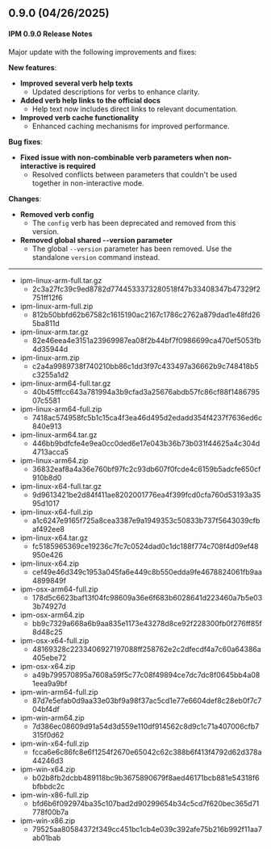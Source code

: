 ## 0.9.0 (04/26/2025)

#### IPM 0.9.0 Release Notes

Major update with the following improvements and fixes:

**New features**:
- **Improved several verb help texts**
  - Updated descriptions for verbs to enhance clarity.
- **Added verb help links to the official docs**
  - Help text now includes direct links to relevant documentation.
- **Improved verb cache functionality**
  - Enhanced caching mechanisms for improved performance.

**Bug fixes**:
- **Fixed issue with non-combinable verb parameters when non-interactive is required**
  - Resolved conflicts between parameters that couldn't be used together in non-interactive mode.

**Changes**:
- **Removed verb config**
  - The `config` verb has been deprecated and removed from this version.
- **Removed global shared --version parameter**
  - The global `--version` parameter has been removed. Use the standalone `version` command instead.
  
----
* ipm-linux-arm-full.tar.gz
    * 2c3a27fc39c9ed8782d7744533373280518f47b33408347b47329f2751ff12f6
* ipm-linux-arm-full.zip
    * 812b50bbfd62b67582c1615190ac2167c1786c2762a879dad1e48fd265ba811d
* ipm-linux-arm.tar.gz
    * 82e46eea4e3151a23969987ea08f2b44bf7f0986699ca470ef5053fb4d35944d
* ipm-linux-arm.zip
    * c2a4a9989738f740210bb86c1dd3f97c433497a36662b9c748418b5c3255a1d2
* ipm-linux-arm64-full.tar.gz
    * 40b45fffcc643a781994a3b9cfad3a25676abdb57fc86cf88f148679507c5581
* ipm-linux-arm64-full.zip
    * 7418ac574958fc5b1c15ca4f3ea46d495d2edadd354f4237f7636ed6c840e913
* ipm-linux-arm64.tar.gz
    * 446bb9bdfcfe4e9ea0cc0ded6e17e043b36b73b031f44625a4c304d4713acca5
* ipm-linux-arm64.zip
    * 36832eaf8a4a36e760bf97fc2c93db607f0fcde4c6159b5adcfe650cf910b8d0
* ipm-linux-x64-full.tar.gz
    * 9d9613421be2d84f411ae8202001776ea4f399fcd0cfa760d53193a3595d1017
* ipm-linux-x64-full.zip
    * a1c6247e9165f725a8cea3387e9a1949353c50833b737f5643039cfbaf492ee8
* ipm-linux-x64.tar.gz
    * fc5185965369ce19236c7fc7c0524dad0c1dc188f774c708f4d09ef48950e426
* ipm-linux-x64.zip
    * cef49e46d349c1953a045fa6e449c8b550edda9fe4678824061fb9aa4899849f
* ipm-osx-arm64-full.zip
    * 178d5c6623baf13f04fc98609a36e6f683b6028641d223460a7b5e033b74927d
* ipm-osx-arm64.zip
    * bb9c7329a668a6b9aa835e1173e43278d8ce92f228300fb0f276ff85f8d48c25
* ipm-osx-x64-full.zip
    * 48169328c2233406927197088ff258762e2c2dfecdf4a7c60a64386a405ebe72
* ipm-osx-x64.zip
    * a49b799570895a7608a59f5c77c08f49894ce7dc7dc8f0645bb4a081eea9a9bf
* ipm-win-arm64-full.zip
    * 87d7e5efab0d9aa33e03bf9a98f37ac5cd1e77e6604def8c28eb0f7c704bf4df
* ipm-win-arm64.zip
    * 7d386ec08609d91a54d3d559e110df914562c8d9c1c71a407006cfb7315f0d62
* ipm-win-x64-full.zip
    * fcca6e6c86fc8e6f1254f2670e65042c62c388b6f413f4792d62d378a44246d3
* ipm-win-x64.zip
    * b02b8fb2dcbb489118bc9b3675890679f8aed46171bcb881e54318f6bfbbdc2c
* ipm-win-x86-full.zip
    * bfd6b6f092974ba35c107bad2d90299654b34c5cd7f620bec365d71778f00b7a
* ipm-win-x86.zip
    * 79525aa80584372f349cc451bc1cb4e039c392afe75b216b992f11aa7ab01bab
